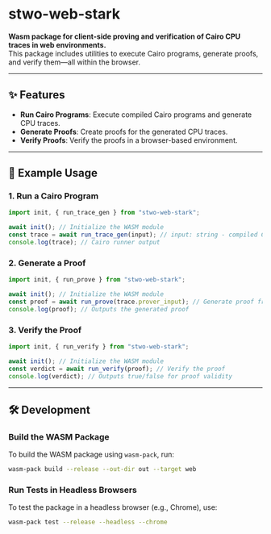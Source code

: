 # stwo-web-stark

**Wasm package for client-side proving and verification of Cairo CPU traces in web environments.**  
This package includes utilities to execute Cairo programs, generate proofs, and verify them—all within the browser.

---

## ✨ Features

- **Run Cairo Programs**: Execute compiled Cairo programs and generate CPU traces.
- **Generate Proofs**: Create proofs for the generated CPU traces.
- **Verify Proofs**: Verify the proofs in a browser-based environment.

---

## 🚀 Example Usage

### 1. Run a Cairo Program

```typescript
import init, { run_trace_gen } from "stwo-web-stark";

await init(); // Initialize the WASM module
const trace = await run_trace_gen(input); // input: string - compiled Cairo program
console.log(trace); // Cairo runner output
```

### 2. Generate a Proof

```typescript
import init, { run_prove } from "stwo-web-stark";

await init(); // Initialize the WASM module
const proof = await run_prove(trace.prover_input); // Generate proof from CPU trace
console.log(proof); // Outputs the generated proof
```

### 3. Verify the Proof

```typescript
import init, { run_verify } from "stwo-web-stark";

await init(); // Initialize the WASM module
const verdict = await run_verify(proof); // Verify the proof
console.log(verdict); // Outputs true/false for proof validity
```

---

## 🛠️ Development

### Build the WASM Package

To build the WASM package using `wasm-pack`, run:

```bash
wasm-pack build --release --out-dir out --target web
```

### Run Tests in Headless Browsers

To test the package in a headless browser (e.g., Chrome), use:

```bash
wasm-pack test --release --headless --chrome
```
